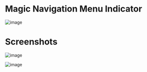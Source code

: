 # Magic Navigation Menu Indicator

![image](https://user-images.githubusercontent.com/72864817/173788759-01277117-a6cd-4208-8c03-9021bc0a0240.png)

# Screenshots

![image](https://user-images.githubusercontent.com/72864817/171134984-866c3cef-2a53-425e-848b-eb56053425d7.png)

![image](https://user-images.githubusercontent.com/72864817/175288808-65bba589-b883-4258-a950-236d85fd70bb.png)